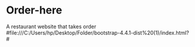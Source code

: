 # Order-here
A restaurant website that takes order 
#file:///C:/Users/hp/Desktop/Folder/bootstrap-4.4.1-dist%20(1)/index.html?#
